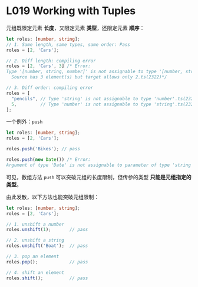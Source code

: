 # L019 Working with Tuples



元组既限定元素 **长度**，又限定元素 **类型**，还限定元素 **顺序**：

```ts
let roles: [number, string];
// 1. Same length, same types, same order: Pass
roles = [2, 'Cars'];

// 2. Diff length: compiling error
roles = [2, 'Cars', 3] /* Error:
Type '[number, string, number]' is not assignable to type '[number, string]'.
  Source has 3 element(s) but target allows only 2.ts(2322)*/

// 3. Diff order: compiling error
roles = [
  "pencils", // Type 'string' is not assignable to type 'number'.ts(2322)
  5,         // Type 'number' is not assignable to type 'string'.ts(2322)
];
```

一个例外：`push`

```ts
let roles: [number, string];
roles = [2, 'Cars'];

roles.push('Bikes'); // pass

roles.push(new Date()) /* Error: 
Argument of type 'Date' is not assignable to parameter of type 'string | number'.ts(2345) */
```

可见，数组方法 `push` 可以突破元组的长度限制，但传参的类型 **只能是元组指定的类型**。

由此发散，以下方法也能突破元组限制：

```ts
let roles: [number, string];
roles = [2, 'Cars'];

// 1. unshift a number
roles.unshift(1);       // pass

// 2. unshift a string
roles.unshift('Boat');  // pass

// 3. pop an element
roles.pop();            // pass

// 4. shift an element
roles.shift();          // pass
```

